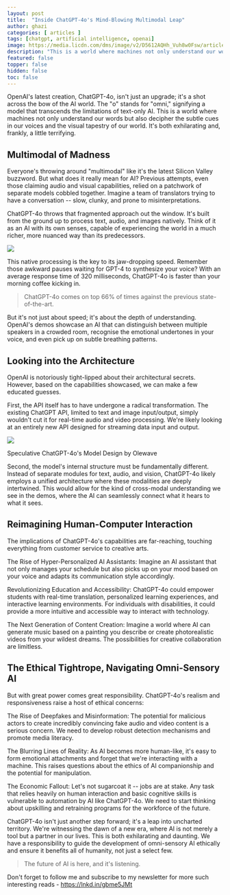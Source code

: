 ```yaml
---
layout: post
title:  "Inside ChatGPT-4o's Mind-Blowing Multimodal Leap"
author: ghazi
categories: [ articles ]
tags: [chatgpt, artificial intelligence, openai]
image: https://media.licdn.com/dms/image/v2/D5612AQHh_Vuh8w0Fsw/article-cover_image-shrink_720_1280/article-cover_image-shrink_720_1280/0/1721181739127?e=1742428800&v=beta&t=4h8a1KqxZx2wpuJmvIdVhD4r_5Qda9YmGfMmDjX6M_w
description: "This is a world where machines not only understand our words but also decipher the subtle cues in our voices and the visual tapestry of our world. It's both exhilarating and, frankly, a little terrifying."
featured: false
topper: false
hidden: false
toc: false
---
```


OpenAI's latest creation, ChatGPT-4o, isn't just an upgrade; it's a shot across the bow of the AI world. The "o" stands for "omni," signifying a model that transcends the limitations of text-only AI. This is a world where machines not only understand our words but also decipher the subtle cues in our voices and the visual tapestry of our world. It's both exhilarating and, frankly, a little terrifying.

Multimodal of Madness
---------------------

Everyone's throwing around "multimodal" like it's the latest Silicon Valley buzzword. But what does it  really  mean for AI? Previous attempts, even those claiming audio and visual capabilities, relied on a patchwork of separate models cobbled together. Imagine a team of translators trying to have a conversation -- slow, clunky, and prone to misinterpretations.

ChatGPT-4o throws that fragmented approach out the window. It's built from the ground up to process text, audio, and images  natively. Think of it as an AI with its own senses, capable of experiencing the world in a much richer, more nuanced way than its predecessors.

![](https://media.licdn.com/dms/image/v2/D5612AQFtfFowFxSBaA/article-inline_image-shrink_1500_2232/article-inline_image-shrink_1500_2232/0/1721196837861?e=1742428800&v=beta&t=2Pe1JdF6EbAhx5LMQ114iqVa0YNdsnjZpPSbqngOyKo)

This native processing is the key to its jaw-dropping speed. Remember those awkward pauses waiting for GPT-4 to synthesize your voice? With an average response time of 320 milliseconds, ChatGPT-4o is faster than your morning coffee kicking in.

> ChatGPT-4o comes on top 66% of times against the previous state-of-the-art.

But it's not just about speed; it's about the depth of understanding. OpenAI's demos showcase an AI that can distinguish between multiple speakers in a crowded room, recognise the emotional undertones in your voice, and even pick up on subtle breathing patterns.

Looking into the Architecture
-----------------------------

OpenAI is notoriously tight-lipped about their architectural secrets. However, based on the capabilities showcased, we can make a few educated guesses.

First, the API itself has to have undergone a radical transformation. The existing ChatGPT API, limited to text and image input/output, simply wouldn't cut it for real-time audio and video processing. We're likely looking at an entirely new API designed for streaming data input and output.

![](https://media.licdn.com/dms/image/v2/D5612AQHqJRKhg0bbVQ/article-inline_image-shrink_1000_1488/article-inline_image-shrink_1000_1488/0/1721196538050?e=1742428800&v=beta&t=85k0i5QZotyUlif-3yGHgPITRlUqzi4-kKjNC8yLOig)

Speculative ChatGPT-4o's Model Design by Olewave

Second, the model's internal structure must be fundamentally different. Instead of separate modules for text, audio, and vision, ChatGPT-4o likely employs a unified architecture where these modalities are deeply intertwined. This would allow for the kind of cross-modal understanding we see in the demos, where the AI can seamlessly connect what it hears to what it sees.

Reimagining Human-Computer Interaction
--------------------------------------

The implications of ChatGPT-4o's capabilities are far-reaching, touching everything from customer service to creative arts.

The Rise of Hyper-Personalized AI Assistants:  Imagine an AI assistant that not only manages your schedule but also picks up on your mood based on your voice and adapts its communication style accordingly.

Revolutionizing Education and Accessibility:  ChatGPT-4o could empower students with real-time translation, personalized learning experiences, and interactive learning environments. For individuals with disabilities, it could provide a more intuitive and accessible way to interact with technology.

The Next Generation of Content Creation:  Imagine a world where AI can generate music based on a painting you describe or create photorealistic videos from your wildest dreams. The possibilities for creative collaboration are limitless.

The Ethical Tightrope, Navigating Omni-Sensory AI
-------------------------------------------------

But with great power comes great responsibility. ChatGPT-4o's realism and responsiveness raise a host of ethical concerns:

The Rise of Deepfakes and Misinformation:  The potential for malicious actors to create incredibly convincing fake audio and video content is a serious concern. We need to develop robust detection mechanisms and promote media literacy.

The Blurring Lines of Reality:  As AI becomes more human-like, it's easy to form emotional attachments and forget that we're interacting with a machine. This raises questions about the ethics of AI companionship and the potential for manipulation.

The Economic Fallout:  Let's not sugarcoat it -- jobs are at stake. Any task that relies heavily on human interaction and basic cognitive skills is vulnerable to automation by AI like ChatGPT-4o. We need to start thinking about upskilling and retraining programs for the workforce of the future.

ChatGPT-4o isn't just another step forward; it's a leap into uncharted territory. We're witnessing the dawn of a new era, where AI is not merely a tool but a partner in our lives. This is both exhilarating and daunting. We have a responsibility to guide the development of omni-sensory AI ethically and ensure it benefits all of humanity, not just a select few.

> The future of AI is here, and it's listening.

Don't forget to follow me and subscribe to my newsletter for more such interesting reads -  <https://lnkd.in/gbme5JMt>
